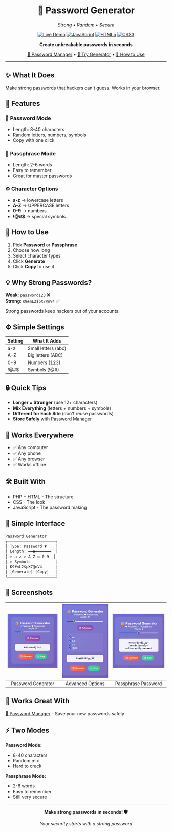 <div align="center">

# 🔐 Password Generator

*Strong • Random • Secure*

[![Live Demo](https://img.shields.io/badge/🌐_Live_Demo-Generate_Now-green?style=for-the-badge)](https://kritarth.byethost14.com/password_generator/)
[![JavaScript](https://img.shields.io/badge/JavaScript-F7DF1E?style=for-the-badge&logo=javascript&logoColor=black)]()
[![HTML5](https://img.shields.io/badge/HTML5-E34F26?style=for-the-badge&logo=html5&logoColor=white)]()
[![CSS3](https://img.shields.io/badge/CSS3-1572B6?style=for-the-badge&logo=css3&logoColor=white)]()

**Create unbreakable passwords in seconds**

[🔐 Password Manager](https://kritarth.byethost14.com/password_manager/login.php) • [🚀 Try Generator](https://kritarth.byethost14.com/password_generator/) • [📖 How to Use](#how-to-use)

</div>

---

## ✨ What It Does

Make strong passwords that hackers can't guess. Works in your browser.

## 🎯 Features

### 🔢 **Password Mode**
- Length: 8-40 characters
- Random letters, numbers, symbols
- Copy with one click

### 📝 **Passphrase Mode**
- Length: 2-6 words
- Easy to remember
- Great for master passwords

### ⚙️ **Character Options**
- **a-z** → lowercase letters
- **A-Z** → UPPERCASE letters  
- **0-9** → numbers
- **!@#$** → special symbols

## 🚀 How to Use

1. Pick **Password** or **Passphrase**
2. Choose how long
3. Select character types
4. Click **Generate**
5. Click **Copy** to use it

## 💡 Why Strong Passwords?

**Weak**: `password123` ❌  
**Strong**: `K9#mL2$pX7@nV4` ✅

Strong passwords keep hackers out of your accounts.

## ⚙️ Simple Settings

| Setting | What It Adds |
|---------|-------------|
| a-z | Small letters (abc) |
| A-Z | Big letters (ABC) |
| 0-9 | Numbers (123) |
| !@#$ | Symbols (!@#) |

## 🔒 Quick Tips

- **Longer = Stronger** (use 12+ characters)
- **Mix Everything** (letters + numbers + symbols)
- **Different for Each Site** (don't reuse passwords)
- **Store Safely** with [Password Manager](https://kritarth.byethost14.com/password_manager/login.php)

## 📱 Works Everywhere

- ✅ Any computer
- ✅ Any phone
- ✅ Any browser
- ✅ Works offline

## 🛠️ Built With

- PHP + HTML - The structure
- CSS - The look
- JavaScript - The password making

## 🎨 Simple Interface

```
Password Generator
┌─────────────────────┐
│ Type: Password ▼    │
│ Length: ━━●━━━━━━━  │
│ ☑ a-z ☑ A-Z ☑ 0-9  │
│ ☑ Symbols           │
│ K9#mL2$pX7@nV4      │
│ [Generate] [Copy]   │
└─────────────────────┘
```

## 📸 Screenshots

| ![Password Generator](images/password_gen.png) | ![Options](images/advance_options.png) | ![Passphrase](images/passphrase.png) |
|:--:|:--:|:--:|
| Password Generator | Advanced Options | Passphrase Password |

## 🔗 Works Great With

[🔐 Password Manager](https://kritarth.byethost14.com/password_manager/login.php) - Save your new passwords safely

## ⚡ Two Modes

**Password Mode:**
- 8-40 characters
- Random mix
- Hard to crack

**Passphrase Mode:**
- 2-6 words
- Easy to remember
- Still very secure

---

<div align="center">

**Make strong passwords in seconds! 🛡️**

*Your security starts with a strong password*

</div>
